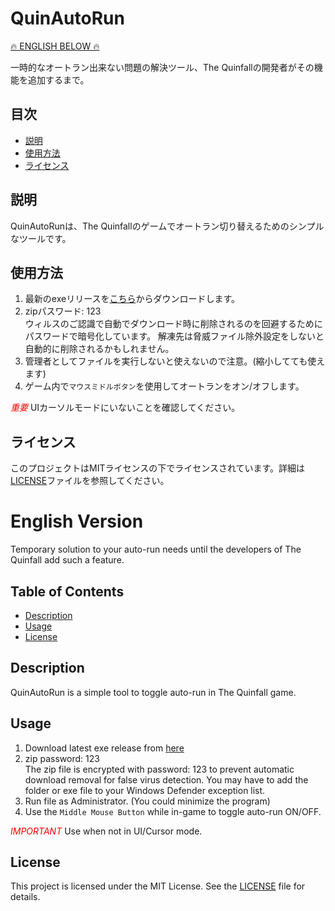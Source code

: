 # QuinAutoRun
[🔥 ENGLISH BELOW 🔥](#english-version)

一時的なオートラン出来ない問題の解決ツール、The Quinfallの開発者がその機能を追加するまで。

## 目次

- [説明](#説明)
- [使用方法](#使用方法)
- [ライセンス](#ライセンス)


## 説明

QuinAutoRunは、The Quinfallのゲームでオートラン切り替えるためのシンプルなツールです。

## 使用方法

1. 最新のexeリリースを[こちら](https://github.com/beetron/QuinAutoRun/releases/download/v.1.0/QuinAutoRun-v1.0.zip)からダウンロードします。
2. zipパスワード: 123 <br>
   ウィルスのご認識で自動でダウンロード時に削除されるのを回避するためにパスワードで暗号化しています。
   解凍先は脅威ファイル除外設定をしないと自動的に削除されるかもしれません。
3. 管理者としてファイルを実行しないと使えないので注意。(縮小してても使えます)
4. ゲーム内で`マウスミドルボタン`を使用してオートランをオン/オフします。

<span style="color:red;">*重要*</span>  UIカーソルモードにいないことを確認してください。

## ライセンス

このプロジェクトはMITライセンスの下でライセンスされています。詳細は[LICENSE](LICENSE)ファイルを参照してください。

# English Version

Temporary solution to your auto-run needs until the developers of The Quinfall add such a feature.

## Table of Contents

- [Description](#description)
- [Usage](#usage)
- [License](#license)

## Description

QuinAutoRun is a simple tool to toggle auto-run in The Quinfall game.

## Usage

1. Download latest exe release from [here](https://github.com/beetron/QuinAutoRun/releases/download/v.1.0/QuinAutoRun-v1.0.zip)
2. zip password: 123 <br>
   The zip file is encrypted with password: 123 to prevent automatic download removal for false virus detection.
   You may have to add the folder or exe file to your Windows Defender exception list.
3. Run file as Administrator. (You could minimize the program)
4. Use the `Middle Mouse Button` while in-game to toggle auto-run ON/OFF.

<span style="color:red;">*IMPORTANT*</span>  Use when not in UI/Cursor mode.

## License

This project is licensed under the MIT License. See the [LICENSE](LICENSE) file for details.
